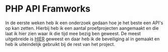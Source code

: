 # PHP API Framworks
In de eerste weken heb ik een onderzoek gedaan hoe je het beste een API's op kan zetten. Hierbij heb ik een aantal proefprojecten aangemaakt en die laat ik hier zien waar ik die tijd mee bezig ben geweest. De meest uitgebreide is [HIER](https://github.com/Stage-Bravo/Portfolio/blob/main/Onderzoek/Onderzoeksrapport.pdf) geweest en daar heb ik de beveiliging al in gemaakt en heb ik uiteindelijk gebruikt bij de rest van het project.
